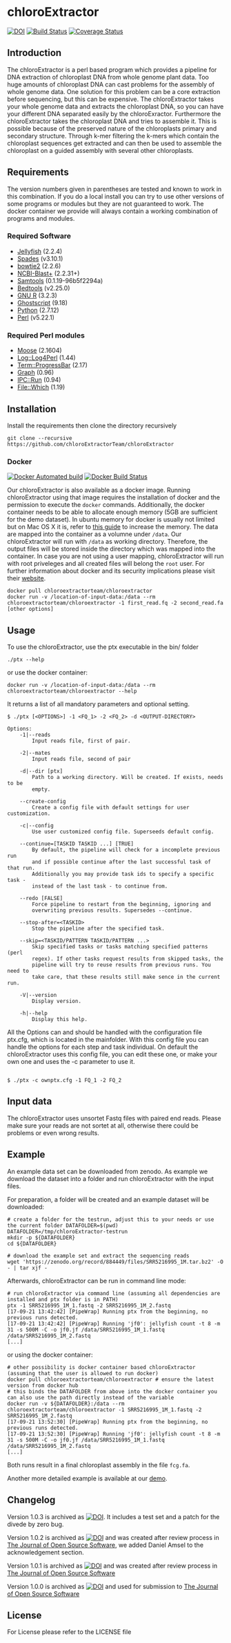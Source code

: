 # chloroExtractor

[![DOI](https://zenodo.org/badge/DOI/10.5281/zenodo.883594.svg)](https://doi.org/10.5281/zenodo.883594)
[![Build Status](https://www.travis-ci.org/chloroExtractorTeam/chloroExtractor.svg)](https://www.travis-ci.org/chloroExtractorTeam/chloroExtractor)
[![Coverage Status](https://coveralls.io/repos/github/chloroExtractorTeam/chloroExtractor/badge.svg)](https://coveralls.io/github/chloroExtractorTeam/chloroExtractor)

## Introduction
The chloroExtractor is a perl based program which provides a pipeline for DNA extraction of chloroplast DNA from whole genome plant data.
Too huge amounts of chloroplast DNA can cast problems for the assembly of whole genome data.
One solution for this problem can be a core extraction before sequencing, but this can be expensive.
The chloroExtractor takes your whole genome data and extracts the chloroplast DNA, so you can have your different DNA separated easily by the chloroExractor.
Furthermore the chloroExtractor takes the chloroplast DNA and tries to assemble it.
This is possible because of the preserved nature of the chloroplasts primary and secondary structure.
Through k-mer filtering the k-mers which contain the chloroplast sequences get extracted and can then be used to assemble the chloroplast on a guided assembly with several other chloroplasts.



## Requirements
The version numbers given in parentheses are tested and known to work in this combination.
If you do a local install you can try to use other versions of some programs or modules but they are not guaranteed to work.
The docker container we provide will always contain a working combination of programs and modules.
### Required Software
 - [Jellyfish](http://www.cbcb.umd.edu/software/jellyfish/ "Jellyfish K-mer counter") (2.2.4)
 - [Spades](http://cab.spbu.ru/software/spades/ "SPAdes assamlber") (v3.10.1)
 - [bowtie2](http://bowtie-bio.sourceforge.net/bowtie2/index.shtml "Bowtie2 Fast and sensitive read alignment") (2.2.6)
 - [NCBI-Blast+](https://blast.ncbi.nlm.nih.gov/Blast.cgi?PAGE_TYPE=BlastDocs&DOC_TYPE=Download "BLAST (Basic Local Alignment Search Tool)") (2.2.31+)
 - [Samtools](http://www.htslib.org/ "Samtools Reading/writing/editing/indexing/viewing SAM/BAM/CRAM format") (0.1.19-96b5f2294a)
 - [Bedtools](http://bedtools.readthedocs.io/en/latest/ "bedtools: a powerful toolset for genome arithmetic") (v2.25.0)
 - [GNU R](https://www.r-project.org/ "The R Project for Statistical Computing") (3.2.3)
 - [Ghostscript](https://www.ghostscript.com/ "Ghostscript--an interpreter for the PostScript language and for PDF") (9.18)
 - [Python](https://www.python.org/ "www.python.org") (2.7.12)
 - [Perl](https://www.perl.org/ "www.perl.org") (v5.22.1)
### Required Perl modules
 - [Moose](http://search.cpan.org/~ether/Moose-2.2006/lib/Moose.pm "Moose Perl5-integration") (2.1604)
 - [Log::Log4Perl](http://search.cpan.org/~mschilli/Log-Log4perl-1.49/lib/Log/Log4perl.pm "Log4Perl Perl5-Integration") (1.44)
 - [Term::ProgressBar](http://search.cpan.org/~manwar/Term-ProgressBar-2.21/lib/Term/ProgressBar.pm "Term::ProgressBar Perl5-Integration") (2.17)
 - [Graph](http://search.cpan.org/dist/Graph/lib/Graph.pod "Graph - graph data structures and algorithms") (0.96)
 - [IPC::Run](http://search.cpan.org/~toddr/IPC-Run-0.96/lib/IPC/Run.pm "IPC::Run - system() and background procs w/ piping, redirs, ptys (Unix, Win32)") (0.94)
 - [File::Which](http://search.cpan.org/~plicease/File-Which-1.22/lib/File/Which.pm "File::Which - Perl implementation of the which utility as an API") (1.19)

## Installation
Install the requirements then clone the directory recursively
```shell
git clone --recursive https://github.com/chloroExtractorTeam/chloroExtractor
```

### Docker
[![Docker Automated build](https://img.shields.io/docker/automated/chloroextractorteam/chloroextractor.svg?style=plastic)](https://hub.docker.com/r/chloroextractorteam/chloroextractor/)
[![Docker Build Status](https://img.shields.io/docker/build/chloroextractorteam/chloroextractor.svg?style=plastic)](https://hub.docker.com/r/chloroextractorteam/chloroextractor/)

Our chloroExtractor is also available as a docker image.
Running chloroExtractor using that image requires the installation of docker and the permission to execute the `docker` commands.
Additionally, the docker container needs to be able to allocate enough memory (5GB are sufficient for the demo dataset).
In ubuntu memory for docker is usually not limited but on Mac OS X it is, refer to [this guide](https://stackoverflow.com/questions/32834082/how-to-increase-docker-machine-memory-mac/39720010#39720010) to increase the memory.
The data are mapped into the container as a volumne under `/data`.
Our chloroExtractor will run with `/data` as working directory.
Therefore, the output files will be stored inside the directory which was mapped into the container.
In case you are not using a user mapping, chloroExtractor will run with root priveleges and all created files will belong the `root` user.
For further information about docker and its security implications please visit their [website](https://docker.com).

```shell
docker pull chloroextractorteam/chloroextractor
docker run -v /location-of-input-data:/data --rm chloroextractorteam/chloroextractor -1 first_read.fq -2 second_read.fa [other options]
```

## Usage
To use the chloroExtractor, use the ptx executable in the bin/ folder

```shell
./ptx --help

```
or use the docker container:

``` script
docker run -v /location-of-input-data:/data --rm chloroextractorteam/chloroextractor --help
```
It returns a list of all mandatory parameters and optional setting.

```shell
$ ./ptx [<OPTIONS>] -1 <FQ_1> -2 <FQ_2> -d <OUTPUT-DIRECTORY>

Options:
    -1|--reads
        Input reads file, first of pair.

    -2|--mates
        Input reads file, second of pair

    -d|--dir [ptx]
        Path to a working directory. Will be created. If exists, needs to be
        empty.

    --create-config
        Create a config file with default settings for user customization.

    -c|--config
        Use user customized config file. Superseeds default config.

    --continue=[TASKID TASKID ...] [TRUE]
        By default, the pipeline will check for a incomplete previous run
        and if possible continue after the last successful task of that run.
        Additionally you may provide task ids to specify a specific task -
        instead of the last task - to continue from.

    --redo [FALSE]
        Force pipeline to restart from the beginning, ignoring and
        overwriting previous results. Supersedes --continue.

    --stop-after=<TASKID>
        Stop the pipeline after the specified task.

    --skip=<TASKID/PATTERN TASKID/PATTERN ...>
        Skip specified tasks or tasks matching specified patterns (perl
        regex). If other tasks request results from skipped tasks, the
        pipeline will try to reuse results from previous runs. You need to
        take care, that these results still make sence in the current run.

    -V|--version
        Display version.

    -h|--help
        Display this help.
```


All the Options can and should be handled with the configuration file ptx.cfg, which is located in the mainfolder. With this config file you can handle the options for each step and task individual.
On default the chloroExtractor uses this config file, you can edit these one, or make your own one and uses the -c parameter to use it.

```shell

$ ./ptx -c ownptx.cfg -1 FQ_1 -2 FQ_2

```
## Input data
The chloroExtractor uses unsortet Fastq files with paired end reads. Please make sure your reads are not sortet at all, otherwise there could be problems or even wrong results.

## Example
An example data set can be downloaded from zenodo. As example we download the dataset into a folder and run chloroExtractor with the input files.

For preparation, a folder will be created and an example dataset will be downloaded:

```shell
# create a folder for the testrun, adjust this to your needs or use the current folder DATAFOLDER=$(pwd)
DATAFOLDER=/tmp/chloroExtractor-testrun
mkdir -p ${DATAFOLDER}
cd ${DATAFOLDER}

# download the example set and extract the sequencing reads
wget 'https://zenodo.org/record/884449/files/SRR5216995_1M.tar.bz2' -O - | tar xjf -
```
Afterwards, chloroExtractor can be run in command line mode:

```shell
# run chloroExtractor via command line (assuming all dependencies are installed and ptx folder is in PATH)
ptx -1 SRR5216995_1M_1.fastq -2 SRR5216995_1M_2.fastq
[17-09-21 13:42:42] [PipeWrap] Running ptx from the beginning, no previous runs detected.
[17-09-21 13:42:42] [PipeWrap] Running 'jf0': jellyfish count -t 8 -m 31 -s 500M -C -o jf0.jf /data/SRR5216995_1M_1.fastq /data/SRR5216995_1M_2.fastq
[...]
```

or using the docker container:

```shell
# other possibility is docker container based chloroExtractor (assuming that the user is allowed to run docker)
docker pull chloroextractorteam/chloroextractor # ensure the latest version from docker hub
# this binds the DATAFOLDER from above into the docker container you can also use the path directly instead of the variable
docker run -v ${DATAFOLDER}:/data --rm chloroextractorteam/chloroextractor -1 SRR5216995_1M_1.fastq -2 SRR5216995_1M_2.fastq
[17-09-21 13:52:30] [PipeWrap] Running ptx from the beginning, no previous runs detected.
[17-09-21 13:52:30] [PipeWrap] Running 'jf0': jellyfish count -t 8 -m 31 -s 500M -C -o jf0.jf /data/SRR5216995_1M_1.fastq /data/SRR5216995_1M_2.fastq
[...]
```

Both runs result in a final chloroplast assembly in the file `fcg.fa`.

Another more detailed example is available at our [demo](DEMO.md).

## Changelog
Version 1.0.3 is archived as [![DOI](https://zenodo.org/badge/DOI/10.5281/zenodo.1179297.svg)](https://doi.org/10.5281/zenodo.1179297). It includes a test set and a patch for the divede by zero bug.

Version 1.0.2 is archived as [![DOI](https://zenodo.org/badge/DOI/10.5281/zenodo.1148955.svg)](https://doi.org/10.5281/zenodo.1148955) and was created after review process in [The Journal of Open Source Software](http://joss.theoj.org/), we added Daniel Amsel to the acknowledgement section.

Version 1.0.1 is archived as [![DOI](https://zenodo.org/badge/DOI/10.5281/zenodo.1147434.svg)](https://doi.org/10.5281/zenodo.1147434) and was created after review process in [The Journal of Open Source Software](http://joss.theoj.org/)

Version 1.0.0 is archived as [![DOI](https://zenodo.org/badge/DOI/10.5281/zenodo.998262.svg)](https://doi.org/10.5281/zenodo.998262) and used for submission to [The Journal of Open Source Software](http://joss.theoj.org/)

## License
For License please refer to the LICENSE file
